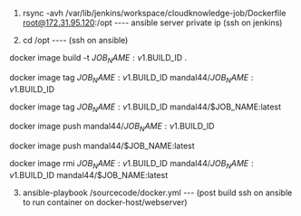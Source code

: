 
1. rsync -avh /var/lib/jenkins/workspace/cloudknowledge-job/Dockerfile root@172.31.95.120:/opt   ---- ansible server private ip (ssh on jenkins)
   

2. cd /opt  ---- (ssh on ansible)

docker image build -t $JOB_NAME:v1.$BUILD_ID .

docker image tag $JOB_NAME:v1.$BUILD_ID mandal44/$JOB_NAME:v1.$BUILD_ID

docker image tag $JOB_NAME:v1.$BUILD_ID mandal44/$JOB_NAME:latest

docker image push mandal44/$JOB_NAME:v1.$BUILD_ID

docker image push mandal44/$JOB_NAME:latest

docker image rmi $JOB_NAME:v1.$BUILD_ID mandal44/$JOB_NAME:v1.$BUILD_ID mandal44/$JOB_NAME:latest



3. ansible-playbook /sourcecode/docker.yml  --- (post build ssh on ansible to run container on docker-host/webserver)
